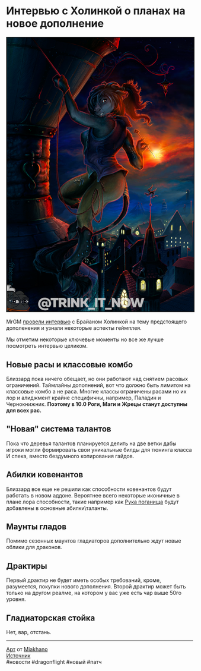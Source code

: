 # Интервью c Холинкой о планах на новое дополнение

<center>
<img src=https://raw.githubusercontent.com/MagicalCow/TrinkIT-News/main/Sources/Assets/WH326888/WH326888-1.png float=center border=2>
</center>


MrGM [провели интервью](https://www.twitch.tv/videos/1469429242?t=0h23m48s) с Брайаном Холинкой на тему предстоящего дополенения и узнали некоторые аспекты геймплея.

Мы отметим некоторые ключевые моменты но все же лучше посмотреть интервью целиком.  
  
## Новые расы и классовые комбо
Близзард пока ничего обещает, но они работают над снятием расовых ограничений. Таймлайны дополнений, вот что должно быть лимитом на классовые комбо а не раса. Многие классы ограничены расами но их лор и алиджмент крайне специфичны, например, Паладин и Чернокнижник. **Поэтому в 10.0 Роги, Маги и Жрецы станут доступны для всех рас.**
  
## "Новая" система талантов  
Пока что деревья талантов планируется делить на две ветки дабы игроки могли формировать свои уникальные билды для тюнинга класса И спека, вместо бездумного копирования гайдов.  
  
## Абилки ковенантов  
Близзард все еще не решили как способности ковенантов будут работать в новом аддоне. Вероятнее всего некоторые иконичные в плане лора способности, такие например как [Рука поганища](https://ru.wowhead.com/spell=315443) будут добавлены в основные абилки\таланты.  
  
## Маунты гладов  
Помимо сезонных маунтов гладиаторов дополнительно ждут новые облики для драконов.  
  
## Драктиры  
Первый драктир не будет иметь особых требований, кроме, разумеется, покупки нового дополнения. Второй драктир может быть только на другом реалме, на котором у вас уже есть чар выше 50го уровня.  
  
## Гладиаторская стойка  
Нет, вар, отстань.

---
[Арт](https://www.deviantart.com/miakhano/art/210872376) от [Miakhano](https://www.deviantart.com/miakhano/gallery)  
[Источник](https://www.wowhead.com/news/326888)  
#новости #dragonflight #новый #патч
